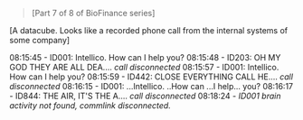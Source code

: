 >[Part 7 of 8 of BioFinance series]  

[A datacube. Looks like a recorded phone call from the internal systems of some company]

08:15:45 - ID001: Intellico. How can I help you?
08:15:48 - ID203: OH MY GOD THEY ARE ALL DEA.... *call disconnected*
08:15:57 - ID001: Intellico. How can I help you?
08:15:59 - ID442: CLOSE EVERYTHING CALL HE.... *call disconnected*
08:16:15 - ID001: ...Intellico. ..How can ...I help... you?
08:16:17 - ID844: THE AIR, IT'S THE A.... *call disconnected*
08:18:24 - *ID001 brain activity not found, commlink disconnected.*
